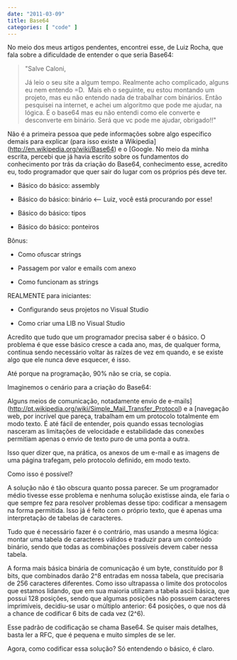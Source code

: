 ```yaml
---
date: "2011-03-09"
title: Base64
categories: [ "code" ]
---
```

No meio dos meus artigos pendentes, encontrei esse, de Luiz Rocha, que fala sobre a dificuldade de entender o que seria Base64:

<blockquote>"Salve Caloni,

Já leio o seu site a algum tempo. Realmente acho complicado, alguns eu nem entendo =D.  Mais eh o seguinte, eu estou montando um projeto, mas eu não entendo nada de trabalhar com binários. Então pesquisei na internet, e achei um algoritmo que pode me ajudar, na lógica. É o base64 mas eu não entendi como ele converte e desconverte em binário. Será que vc pode me ajudar, obrigado!!"</blockquote>

Não é a primeira pessoa que pede informações sobre algo específico demais para explicar (para isso existe a Wikipedia](http://en.wikipedia.org/wiki/Base64) e o [Google. No meio da minha escrita, percebi que já havia escrito sobre os fundamentos do conhecimento por trás da criação do Base64, conhecimento esse, acredito eu, todo programador que quer sair do lugar com os próprios pés deve ter.

	
  * Básico do básico: assembly

	
  * Básico do básico: binário <-- Luiz, você está procurando por esse!

	
  * Básico do básico: tipos

	
  * Básico do básico: ponteiros

Bônus:

	
  * Como ofuscar strings

	
  * Passagem por valor e emails com anexo

	
  * Como funcionam as strings

REALMENTE para iniciantes:

	
  * Configurando seus projetos no Visual Studio

	
  * Como criar uma LIB no Visual Studio

Acredito que tudo que um programador precisa saber é o básico. O problema é que esse básico cresce a cada ano, mas, de qualquer forma, continua sendo necessário voltar às raízes de vez em quando, e se existe algo que ele nunca deve esquecer, é isso.

Até porque na programação, 90% não se cria, se copia.

Imaginemos o cenário para a criação do Base64:

Alguns meios de comunicação, notadamente envio de e-mails](http://pt.wikipedia.org/wiki/Simple_Mail_Transfer_Protocol) e a [navegação web, por incrível que pareça, trabalham em um protocolo totalmente em modo texto. É até fácil de entender, pois quando essas tecnologias nasceram as limitações de velocidade e estabilidade das conexões permitiam apenas o envio de texto puro de uma ponta a outra.

Isso quer dizer que, na prática, os anexos de um e-mail e as imagens de uma página trafegam, pelo protocolo definido, em modo texto.

Como isso é possível?

A solução não é tão obscura quanto possa parecer. Se um programador médio tivesse esse problema e nenhuma solução existisse ainda, ele faria o que sempre fez para resolver problemas desse tipo: codificar a mensagem na forma permitida. Isso já é feito com o próprio texto, que é apenas uma interpretação de tabelas de caracteres.

Tudo que é necessário fazer é o contrário, mas usando a mesma lógica: montar uma tabela de caracteres válidos e traduzir para um conteúdo binário, sendo que todas as combinações possíveis devem caber nessa tabela.

A forma mais básica binária de comunicação é um byte, constituído por 8 bits, que combinados darão 2^8 entradas em nossa tabela, que precisaria de 256 caracteres diferentes. Como isso ultrapassa o limite dos protocolos que estamos lidando, que em sua maioria utilizam a tabela ascii básica, que possui 128 posições, sendo que algumas posições não possuem caracteres imprimíveis, decidiu-se usar o múltiplo anterior: 64 posições, o que nos dá a chance de codificar 6 bits de cada vez (2^6).

Esse padrão de codificação se chama Base64. Se quiser mais detalhes, basta ler a RFC, que é pequena e muito simples de se ler.

Agora, como codificar essa solução? Só entendendo o básico, é claro.
